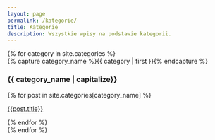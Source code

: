 ```yaml
---
layout: page
permalink: /kategorie/
title: Kategorie
description: Wszystkie wpisy na podstawie kategorii.
---
```


<div class="categories-page">
{% for category in site.categories %}
  <div class="archive-group">
    {% capture category_name %}{{ category | first }}{% endcapture %}
   <a name="{{ category_name | slugify }}"></a>    
    <h3 class="category-head">{{ category_name | capitalize}}</h3>
        <div class="row">
    {% for post in site.categories[category_name] %}
    <div class="col-md-4">
     <a class="nostyle" href="{{ site.baseurl }}{{ post.url }}">
       <div class="cards">
           <div class="image" style="background-image: url({{site.baseurl}}{{post.image}})"></div>
            <p class="text-center">{{post.title}}</p>
        </div>
     </a>
     </div>
    {% endfor %}
     </div>
  </div>
{% endfor %}
</div>
